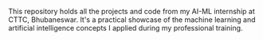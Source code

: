 This repository holds all the projects and code from my AI-ML internship at CTTC, Bhubaneswar. It's a practical showcase of the machine learning and artificial intelligence concepts I applied during my professional training.
